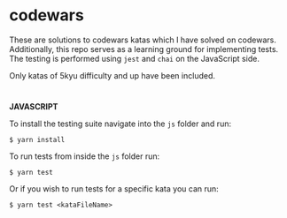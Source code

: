 # codewars
These are solutions to codewars katas which I have solved on codewars.
Additionally, this repo serves as a learning ground for implementing tests.
The testing is performed using `jest` and `chai` on the JavaScript side.

Only katas of 5kyu difficulty and up have been included.

#
**JAVASCRIPT**

To install the testing suite navigate into the `js` folder and run:

```$ yarn install```

To run tests from inside the `js` folder run:

```$ yarn test```

Or if you wish to run tests for a specific kata you can run:

```$ yarn test <kataFileName>```

